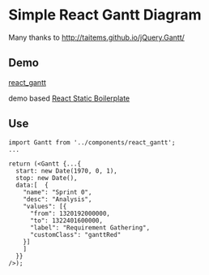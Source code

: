# Simple React Gantt Diagram

Many thanks to http://taitems.github.io/jQuery.Gantt/

## Demo
[react_gantt](https://alexsuslov.github.io/react_gantt/)

demo based [React Static Boilerplate](https://github.com/kriasoft/react-static-boilerplate)

## Use
```
import Gantt from '../components/react_gantt';
...

return (<Gantt {...{
  start: new Date(1970, 0, 1),
  stop: new Date(),
  data:[  {
    "name": "Sprint 0",
    "desc": "Analysis",
    "values": [{
      "from": 1320192000000,
      "to": 1322401600000,
      "label": "Requirement Gathering",
      "customClass": "ganttRed"
    }]
    ]
  }} 
/>);
```
